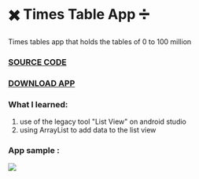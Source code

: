 # :heavy_multiplication_x: Times Table App :heavy_division_sign:
Times tables app that holds the tables of 0 to 100 million
### [SOURCE CODE](https://github.com/mohammed1478/TimesTable/blob/master/app/src/main/java/com/example/timestable/MainActivity.java)

### [DOWNLOAD APP](https://github.com/mohammed1478/TimesTable/blob/master/app/release/app-release.apk)

### What I learned:
1.  use of  the legacy tool "List View" on android studio
2.  using ArrayList to add data to the list view


### App sample :
![](https://media.giphy.com/media/mFfCZFHsodCVB3mebj/giphy.gif)
